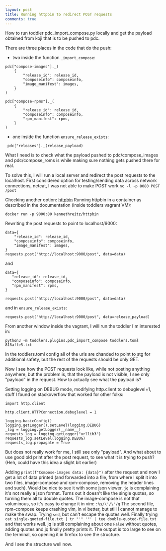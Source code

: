 ```yaml
---
layout: post
title: Running httpbin to redirect POST requests
comments: true
---
```



How to run toddler pdc_import_compose.py locally and get the payload obtained from koji that is to be pushed to pdc.

There are three places in the code that do the push:
- two inside the function `_import_compose`:

```
pdc["compose-images"]._(
    {
        "release_id": release_id,
        "composeinfo": composeinfo,
        "image_manifest": images,
    }
)
```

```
pdc["compose-rpms"]._(
    {
        "release_id": release_id,
        "composeinfo": composeinfo,
        "rpm_manifest": rpms,
    }
)

```

- one inside the function `ensure_release_exists`:

```
 pdc["releases"]._(release_payload)
```

What I need is to check what the payload pushed to pdc/compose_images and pdc/compose_roms is while making sure nothing gets pushed there for real.

To solve this, I will run a local server and redirect the post requests to the localhost.
First considered option for testing/sending data across network connections, netcat, I was not able to make POST work
`nc -l -p 8080 POST /post`

Checking another option: [httpbin](https://httpbin.org/)
Running httpbin in a container as described in the documentation (inside toddlers vagrant VM):

`docker run -p 9000:80 kennethreitz/httpbin`

Rewriting the post requests to point to localhost/9000:

```
data={
    "release_id": release_id,
    "composeinfo": composeinfo,
    "image_manifest": images,
}
requests.post("http://localhost:9000/post", data=data)
```

and

 ```
data={
    "release_id": release_id,
    "composeinfo": composeinfo,
    "rpm_manifest": rpms,
}

requests.post("http://localhost:9000/post", data=data)
```

and in `ensure_release_exists`:

```
requests.post("http://localhost:9000/post", data=release_payload)
```

From another window inside the vagrant, I will run the toddler I'm interested in:

`python3 -m toddlers.plugins.pdc_import_compose toddlers.toml 818affe5.txt`

In the toddlers.toml config all of the urls are chanded to point to stg for additional safety, but the rest of the requests should be only GET.

Now I see how the POST requests look like, while not posting anything anywhere, but the problem is, that the payload is not visible, I see only "payload" in the request. How to actually see what the payload is?

Setting logging on DEBUG mode, modifying http.client to debuglevel=1, stuff I found on stackoverflow that worked for other folks:

```
import http.client

http.client.HTTPConnection.debuglevel = 1

logging.basicConfig()
logging.getLogger().setLevel(logging.DEBUG)
_log = logging.getLogger(__name__)
requests_log = logging.getLogger("urllib3")
requests_log.setLevel(logging.DEBUG)
requests_log.propagate = True
```

But does not really work for me, I still see only "payload".
And what about to use good old print after the post request, to see what it is trying to push? (Heh, could have this idea a slight bit earlier)

Adding `print(f"Compose-images data: {data}")` after the request and now I get a lot of data printed (and forwarded into a file, from where I split it into two files, image-compose and rpm-compose, removing the header lines and such).
Would be nice to see it with some json viewer. `jq` is complaining it's not really a json format. Turns out it doesn't like the single quotes, so turning them all to double quotes. The image-compose is not that voluminous, so it's easy to change it in vim: `:%s/\'/\"/g`
The second file, rpm-compose keeps crashing vim, in vi better, but still I cannot manage to make the swap. Trying `sed`, but can't escape the quotes well. Finally trying `cat single-quoted-file.txt | tr "'" '"' | tee double-quoted-file.txt` and that works well. jq is still complaining about one `False` without quotes, adding quotes and jq finally pretty prints it. The output is too large to see on the terminal, so opening it in firefox to see the structure.

And I see the structure well now.
